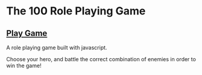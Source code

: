 # The 100 Role Playing Game

## [Play Game](https://jbcurrie.github.io/The_100_RPG/)

A role playing game built with javascript. 

Choose your hero, and battle the correct combination of enemies in order to win the game! 
